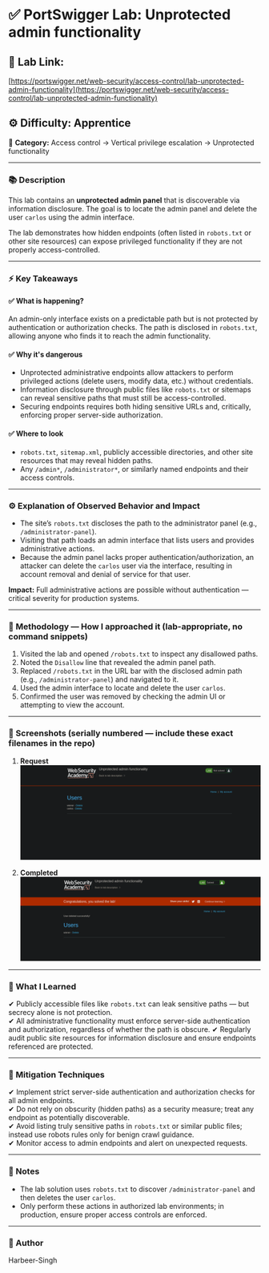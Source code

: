 # ✅ **PortSwigger Lab: Unprotected admin functionality**

## 🔗 **Lab Link:**

[https://portswigger.net/web-security/access-control/lab-unprotected-admin-functionality](https://portswigger.net/web-security/access-control/lab-unprotected-admin-functionality)

## ⚙️ **Difficulty:** Apprentice

📂 **Category:** Access control → Vertical privilege escalation → Unprotected functionality

---

### 📚 **Description**

This lab contains an **unprotected admin panel** that is discoverable via information disclosure. The goal is to locate the admin panel and delete the user `carlos` using the admin interface.

The lab demonstrates how hidden endpoints (often listed in `robots.txt` or other site resources) can expose privileged functionality if they are not properly access-controlled.

---

### ⚡ **Key Takeaways**

#### ✅ What is happening?

An admin-only interface exists on a predictable path but is not protected by authentication or authorization checks. The path is disclosed in `robots.txt`, allowing anyone who finds it to reach the admin functionality.

#### ✅ Why it's dangerous

* Unprotected administrative endpoints allow attackers to perform privileged actions (delete users, modify data, etc.) without credentials.
* Information disclosure through public files like `robots.txt` or sitemaps can reveal sensitive paths that must still be access-controlled.
* Securing endpoints requires both hiding sensitive URLs and, critically, enforcing proper server-side authorization.

#### ✅ Where to look

* `robots.txt`, `sitemap.xml`, publicly accessible directories, and other site resources that may reveal hidden paths.
* Any `/admin*`, `/administrator*`, or similarly named endpoints and their access controls.

---

### ⚙️ **Explanation of Observed Behavior and Impact**

* The site’s `robots.txt` discloses the path to the administrator panel (e.g., `/administrator-panel`).
* Visiting that path loads an admin interface that lists users and provides administrative actions.
* Because the admin panel lacks proper authentication/authorization, an attacker can delete the `carlos` user via the interface, resulting in account removal and denial of service for that user.

**Impact:** Full administrative actions are possible without authentication — critical severity for production systems.

---

### 🧪 Methodology — How I approached it (lab-appropriate, no command snippets)

1. Visited the lab and opened `/robots.txt` to inspect any disallowed paths.
2. Noted the `Disallow` line that revealed the admin panel path.
3. Replaced `/robots.txt` in the URL bar with the disclosed admin path (e.g., `/administrator-panel`) and navigated to it.
4. Used the admin interface to locate and delete the user `carlos`.
5. Confirmed the user was removed by checking the admin UI or attempting to view the account.

---

### 📸 Screenshots (serially numbered — include these exact filenames in the repo)

1. **Request**
   ![Intercepted Request](https://github.com/Harbeer-Singh/Portswigger-Labs/blob/main/ACCESS%20CONTROL/LAB-1/images/1.png)

2. **Completed**
  ![Intercepted Request](https://github.com/Harbeer-Singh/Portswigger-Labs/blob/main/ACCESS%20CONTROL/LAB-1/images/2.png)

---

### 📝 What I Learned

✔ Publicly accessible files like `robots.txt` can leak sensitive paths — but secrecy alone is not protection.          
✔ All administrative functionality must enforce server-side authentication and authorization, regardless of whether the path is obscure. 
✔ Regularly audit public site resources for information disclosure and ensure endpoints referenced are protected.  

---

### 🔐 Mitigation Techniques

✔ Implement strict server-side authentication and authorization checks for all admin endpoints.         
✔ Do not rely on obscurity (hidden paths) as a security measure; treat any endpoint as potentially discoverable.        
✔ Avoid listing truly sensitive paths in `robots.txt` or similar public files; instead use robots rules only for benign crawl guidance.      
✔ Monitor access to admin endpoints and alert on unexpected requests.                 

---

### 🧾 Notes

* The lab solution uses `robots.txt` to discover `/administrator-panel` and then deletes the user `carlos`.
* Only perform these actions in authorized lab environments; in production, ensure proper access controls are enforced.

---

### 👤 Author

Harbeer-Singh

